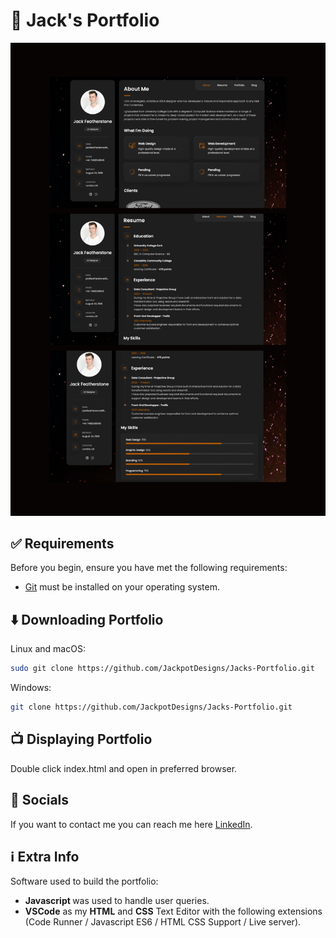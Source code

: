 # :eyes: Jack's Portfolio

![Jack's Portfolio Desktop](./Portfolio_Images/Portfolio_Preview.png "Desktop Demo")

## :white_check_mark: Requirements

Before you begin, ensure you have met the following requirements:

* [Git](https://git-scm.com/downloads "Download Git") must be installed on your operating system.

## :arrow_down: Downloading Portfolio

Linux and macOS:

```bash
sudo git clone https://github.com/JackpotDesigns/Jacks-Portfolio.git
```

Windows:

```bash
git clone https://github.com/JackpotDesigns/Jacks-Portfolio.git
```

## :tv: Displaying Portfolio

Double click index.html and open in preferred browser.

## :incoming_envelope: Socials

If you want to contact me you can reach me here [LinkedIn](https://www.linkedin.com/in/jack-featherstone-ba9b48229/).

## :information_source: Extra Info

Software used to build the portfolio: 

<ul>
  <li><b> Javascript </b> was used to handle user queries.</li>
  <li><b>VSCode</b> as my <b>HTML</b> and <b>CSS</b> Text Editor with the following extensions (Code Runner / Javascript ES6 / HTML CSS Support / Live server).</li>
</ul>

